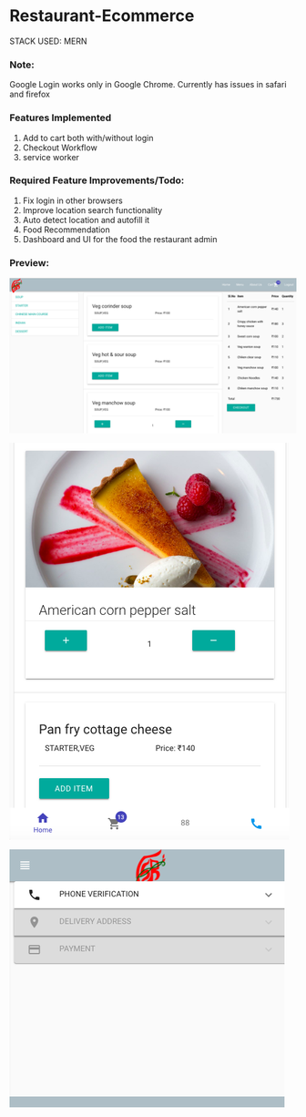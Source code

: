 # Restaurant-Ecommerce
STACK USED: MERN

### Note:
Google Login works only in Google Chrome. Currently has issues in safari and firefox

### Features Implemented

1. Add to cart both with/without login
2. Checkout Workflow
3. service worker
 
### Required Feature Improvements/Todo:

1. Fix login in other browsers
2. Improve location search functionality
3. Auto detect location and autofill it
4. Food Recommendation
5. Dashboard and UI for the food the restaurant admin

### Preview:

![alt text](https://github.com/Biboswan/Restaurant-Ecommerce/blob/master/screenshots/p1.png)


![alt text](https://github.com/Biboswan/Restaurant-Ecommerce/blob/master/screenshots/p2.png)


![alt text](https://github.com/Biboswan/Restaurant-Ecommerce/blob/master/screenshots/p4.png)
 
